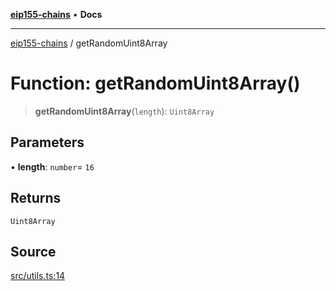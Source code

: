 [**eip155-chains**](../README.md) • **Docs**

***

[eip155-chains](../globals.md) / getRandomUint8Array

# Function: getRandomUint8Array()

> **getRandomUint8Array**(`length`): `Uint8Array`

## Parameters

• **length**: `number`= `16`

## Returns

`Uint8Array`

## Source

[src/utils.ts:14](https://github.com/ivanzzeth/eip155-chains/blob/79a991ef2c76d4c7ef198819db7421c4151b4602/src/utils.ts#L14)
